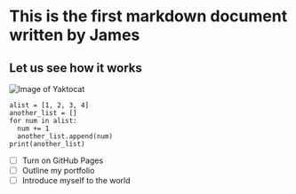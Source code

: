 # This is the first markdown document written by James
## Let us see how it works

![Image of Yaktocat](https://octodex.github.com/images/yaktocat.png"Yaktocat")

```
alist = [1, 2, 3, 4]
another_list = []
for num in alist:
  num += 1
  another_list.append(num)
print(another_list)
```
- [ ] Turn on GitHub Pages
- [ ] Outline my portfolio
- [ ] Introduce myself to the world
